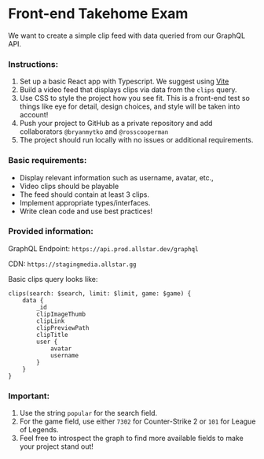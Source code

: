 # Front-end Takehome Exam

We want to create a simple clip feed with data queried from our GraphQL API.

### Instructions:

1. Set up a basic React app with Typescript. We suggest using [Vite](https://vitejs.dev)
1. Build a video feed that displays clips via data from the `clips` query.
1. Use CSS to style the project how you see fit. This is a front-end test so things like eye for detail, design choices, and style will be taken into account!
1. Push your project to GitHub as a private repository and add collaborators `@bryanmytko` and `@rosscooperman`
1. The project should run locally with no issues or additional requirements.

### Basic requirements:

- Display relevant information such as username, avatar, etc.,
- Video clips should be playable
- The feed should contain at least 3 clips.
- Implement appropriate types/interfaces.
- Write clean code and use best practices!

### Provided information:

GraphQL Endpoint: `https://api.prod.allstar.dev/graphql`

CDN: `https://stagingmedia.allstar.gg`

Basic clips query looks like:
```
clips(search: $search, limit: $limit, game: $game) {
    data {
        _id
        clipImageThumb
        clipLink
        clipPreviewPath
        clipTitle
        user {
            avatar
            username
        }
    }
}
```

### Important:

1. Use the string `popular` for the search field.
1. For the game field, use either `7302` for Counter-Strike 2 or `101` for League of Legends.
1. Feel free to introspect the graph to find more available fields to make your project stand out!
